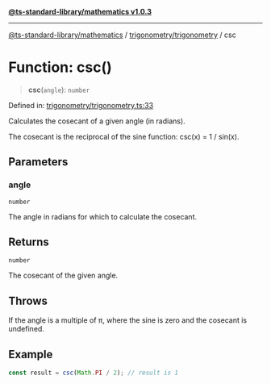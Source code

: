 [**@ts-standard-library/mathematics v1.0.3**](../../../README.md)

***

[@ts-standard-library/mathematics](../../../README.md) / [trigonometry/trigonometry](../README.md) / csc

# Function: csc()

> **csc**(`angle`): `number`

Defined in: [trigonometry/trigonometry.ts:33](https://github.com/gabaudette/ts-stdlib/blob/be448e6a9d9c20c6c2f27f6550ce4e65fc8c9b89/packages/mathematics/src/trigonometry/trigonometry.ts#L33)

Calculates the cosecant of a given angle (in radians).

The cosecant is the reciprocal of the sine function: csc(x) = 1 / sin(x).

## Parameters

### angle

`number`

The angle in radians for which to calculate the cosecant.

## Returns

`number`

The cosecant of the given angle.

## Throws

If the angle is a multiple of π, where the sine is zero and the cosecant is undefined.

## Example

```typescript
const result = csc(Math.PI / 2); // result is 1
```
